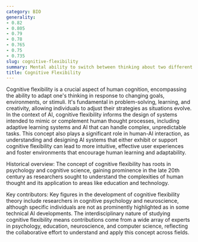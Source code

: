 ```yaml
---
category: BIO
generality:
- 0.82
- 0.805
- 0.79
- 0.78
- 0.765
- 0.75
- 0.735
slug: cognitive-flexibility
summary: Mental ability to switch between thinking about two different concepts, or to think about multiple concepts simultaneously.
title: Cognitive Flexibility
---
```


Cognitive flexibility is a crucial aspect of human cognition, encompassing the ability to adapt one's thinking in response to changing goals, environments, or stimuli. It's fundamental in problem-solving, learning, and creativity, allowing individuals to adjust their strategies as situations evolve. In the context of AI, cognitive flexibility informs the design of systems intended to mimic or complement human thought processes, including adaptive learning systems and AI that can handle complex, unpredictable tasks. This concept also plays a significant role in human-AI interaction, as understanding and designing AI systems that either exhibit or support cognitive flexibility can lead to more intuitive, effective user experiences and foster environments that encourage human learning and adaptability.

Historical overview: The concept of cognitive flexibility has roots in psychology and cognitive science, gaining prominence in the late 20th century as researchers sought to understand the complexities of human thought and its application to areas like education and technology.

Key contributors: Key figures in the development of cognitive flexibility theory include researchers in cognitive psychology and neuroscience, although specific individuals are not as prominently highlighted as in some technical AI developments. The interdisciplinary nature of studying cognitive flexibility means contributions come from a wide array of experts in psychology, education, neuroscience, and computer science, reflecting the collaborative effort to understand and apply this concept across fields.